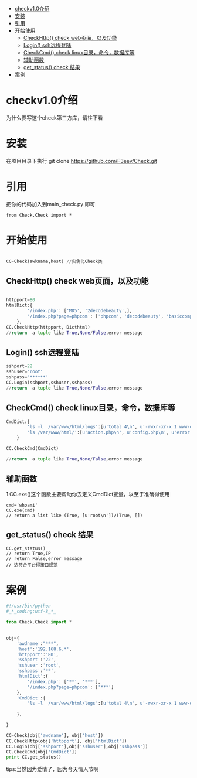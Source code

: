 
<!-- TOC -->

- [checkv1.0介绍](#checkv10介绍)
- [安装](#安装)
- [引用](#引用)
- [开始使用](#开始使用)
    - [CheckHttp() check web页面，以及功能](#checkhttp-check-web页面以及功能)
    - [Login() ssh远程登陆](#login-ssh远程登陆)
    - [CheckCmd() check linux目录，命令，数据库等](#checkcmd-check-linux目录命令数据库等)
    - [辅助函数](#辅助函数)
    - [get_status() check 结果](#get_status-check-结果)
- [案例](#案例)

<!-- /TOC -->

<a id="markdown-checkv10介绍" name="checkv10介绍"></a>
# checkv1.0介绍

为什么要写这个check第三方库，请往下看

<a id="markdown-安装" name="安装"></a>
# 安装
在项目目录下执行
git clone https://github.com/F3eev/Check.git 
<a id="markdown-引用" name="引用"></a>
# 引用
把你的代码加入到main_check.py 即可

`from Check.Check import *`
<a id="markdown-开始使用" name="开始使用"></a>
# 开始使用
```python

CC=Check(awkname,host) //实例化Check类
```
<a id="markdown-checkhttp-check-web页面以及功能" name="checkhttp-check-web页面以及功能"></a>
## CheckHttp() check web页面，以及功能

```python

httpport=80
htmlDict:{
        '/index.php': ['MD5', '2decodebeauty',],
        '/index.php?page=phpcom': ['phpcom', 'decodebeauty', 'basiccompress']
    },
CC.CheckHttp(httpport, Dicthtml)
//return  a tuple like True,None/False,error message

```
<a id="markdown-login-ssh远程登陆" name="login-ssh远程登陆"></a>
## Login() ssh远程登陆
```python
sshport=22
sshuser='root'
sshpass='******'
CC.Login(sshport,sshuser,sshpass)
//return  a tuple like True,None/False,error message
```

<a id="markdown-checkcmd-check-linux目录命令数据库等" name="checkcmd-check-linux目录命令数据库等"></a>
## CheckCmd() check linux目录，命令，数据库等

```python
CmdDict:{
        'ls -l  /var/www/html/logs':[u'total 4\n', u'-rwxr-xr-x 1 www-data www-data 40 Aug 28 15:28 logfile.php\n'],
        'ls /var/www/html/':[u'action.php\n', u'config.php\n', u'error.php\n', u'favicon.ico\n', u'index.php\n', u'library\n', u'logs\n', u'md5.php\n', u'normaliz.php\n', u'phpcom.php\n', u'static\n', u'uploadfile\n', u'views\n']
    }

CC.CheckCmd(CmdDict)

//return  a tuple like True,None/False,error message
```
<a id="markdown-辅助函数" name="辅助函数"></a>
## 辅助函数
1.CC.exe()这个函数主要帮助你去定义CmdDict变量，以至于准确得使用

```
cmd='whoami'
CC.exe(cmd)
// return a list like (True, [u'root\n'])/(True, [])

```
<a id="markdown-get_status-check-结果" name="get_status-check-结果"></a>
## get_status() check 结果

```
CC.get_status()
// return True,IP
// return False,error message
// 这符合平台得接口规范
```
<a id="markdown-案例" name="案例"></a>
# 案例

```python
#!/usr/bin/python
#_*_coding:utf-8_*_

from Check.Check import *

 
obj={
    'awdname':"***",
    'host':'192.168.6.*',
    'httpport':'80',
    'sshport':'22',
    'sshuser':'root',
    'sshpass':'**',
    'htmlDict':{
        '/index.php': ['**', '***'],
        '/index.php?page=phpcom': ['***']
    },
    'CmdDict':{
        'ls -l  /var/www/html/logs':[u'total 4\n', u'-rwxr-xr-x 1 www-data www-data 40 Aug 28 15:28 test.php\n'],
        
    },

}

CC=Check(obj['awdname'], obj['host'])
CC.CheckHttp(obj['httpport'], obj['htmlDict'])
CC.Login(obj['sshport'],obj['sshuser'],obj['sshpass'])
CC.CheckCmd(obj['CmdDict'])
print CC.get_status()
```


tips:当然因为爱情了，因为今天情人节啊